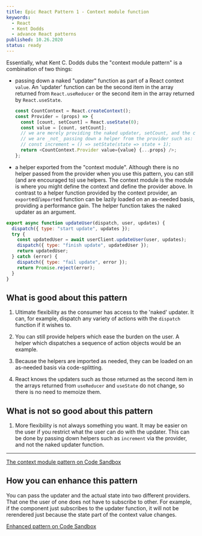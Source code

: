 ```yaml
---
title: Epic React Pattern 1 - Context module function
keywords:
  - React
  - Kent Dodds
  - advance React patterns
published: 10.26.2020
status: ready
---
```


Essentially, what Kent C. Dodds dubs the "context module pattern" is a combination of two things:

- passing down a naked "updater" function as part of a React context `value`. An 'updater' function can be the second item in the array returned from `React.useReducer` or the second item in the array returned by `React.useState`.

  ```javascript
  const CountContext = React.createContext();
  const Provider = (props) => {
    const [count, setCount] = React.useState(0);
    const value = [count, setCount];
    // we are merely providing the naked updater, setCount, and the count itself to consumers.
    // we are _not_ passing down a helper from the provider such as:
    // const increment = () => setState(state => state + 1);
    return <CountContext.Provider value={value} {...props} />;
  };
  ```

- a helper exported from the "context module". Although there is no helper passed from the provider when you use this pattern, you can still (and are encouraged to) use helpers.  The context module is the module is where you might define the context and define the provider above. In contrast to a helper function provided by the context provider, an `export`ed/`import`ed function can be lazily loaded on an as-needed basis, providing a performance gain. The helper function takes the naked updater as an argument.

```javascript
export async function updateUser(dispatch, user, updates) {
  dispatch({ type: "start update", updates });
  try {
    const updatedUser = await userClient.updateUser(user, updates);
    dispatch({ type: "finish update", updatedUser });
    return updatedUser;
  } catch (error) {
    dispatch({ type: "fail update", error });
    return Promise.reject(error);
  }
}
```

## What is good about this pattern

1. Ultimate flexibility as the consumer has access to the 'naked' updater. It can, for example, dispatch any variety of actions with the `dispatch` function if it wishes to.

2. You can still provide helpers which ease the burden on the user. A helper which dispatches a sequence of action objects would be an example.

3. Because the helpers are imported as needed, they can be loaded on an as-needed basis via code-splitting.

4. React knows the updaters such as those returned as the second item in the arrays returned from `useReducer` and `useState` do not change, so there is no need to memoize them.

## What is not so good about this pattern

1. More flexibility is not always something you want. It may be easier on the user if you restrict what the user can do with the updater. This can be done by passing down helpers such as `increment` via the provider, and not the naked updater function.

---
[The context module pattern on Code Sandbox](https://codesandbox.io/s/context-module-function-8z83p)

## How you can enhance this pattern

You can pass the updater and the actual state into two different providers.  That one the user of one does not have to subscribe to other.  For example, if the component just subscribes to the updater function, it will not be rerendered just because the state part of the context value changes. 

[Enhanced pattern on Code Sandbox](https://codesandbox.io/s/two-providers-for-state-and-state-updater-yu3sn)
